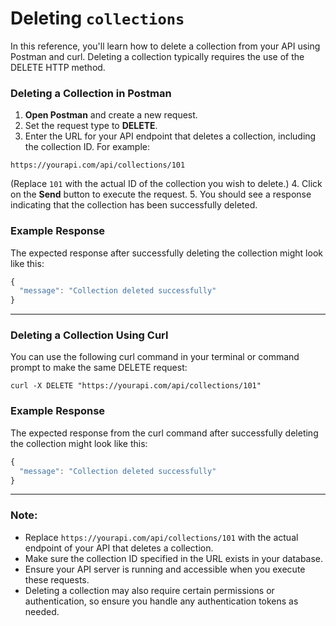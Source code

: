 # Deleting `collections`

In this reference, you'll learn how to delete a collection from your API using Postman and curl. Deleting a collection typically requires the use of the DELETE HTTP method.

### Deleting a Collection in Postman

1. **Open Postman** and create a new request.
2. Set the request type to **DELETE**.
3. Enter the URL for your API endpoint that deletes a collection, including the collection ID. For example:

```shell
https://yourapi.com/api/collections/101
```

(Replace `101` with the actual ID of the collection you wish to delete.)
4. Click on the **Send** button to execute the request.
5. You should see a response indicating that the collection has been successfully deleted.

### Example Response

The expected response after successfully deleting the collection might look like this:

```js
{
  "message": "Collection deleted successfully"
}
```

---

### Deleting a Collection Using Curl

You can use the following curl command in your terminal or command prompt to make the same DELETE request:

```shell
curl -X DELETE "https://yourapi.com/api/collections/101"
```

### Example Response

The expected response from the curl command after successfully deleting the collection might look like this:

```js
{
  "message": "Collection deleted successfully"
}
```

---

### Note:
- Replace `https://yourapi.com/api/collections/101` with the actual endpoint of your API that deletes a collection.
- Make sure the collection ID specified in the URL exists in your database.
- Ensure your API server is running and accessible when you execute these requests.
- Deleting a collection may also require certain permissions or authentication, so ensure you handle any authentication tokens as needed.